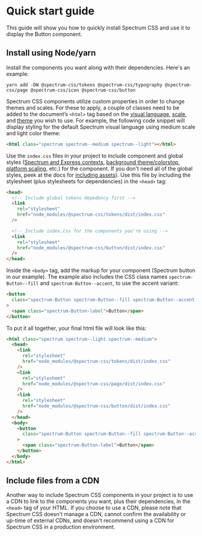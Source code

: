 # Quick start guide

This guide will show you how to quickly install Spectrum CSS and use it to display the Button component.

## Install using Node/yarn

Install the components you want along with their dependencies. Here's an example:

```shell
yarn add -DW @spectrum-css/tokens @spectrum-css/typography @spectrum-css/page @spectrum-css/icon @spectrum-css/button
```

Spectrum CSS components utilize custom properties in order to change themes and scales. For these to apply, a couple of classes need to be added to the document’s `<html>` tag based on the [visual language](https://github.com/adobe/spectrum-css?tab=readme-ov-file#visual-language), [scale](https://github.com/adobe/spectrum-css?tab=readme-ov-file#scales), and [theme](https://github.com/adobe/spectrum-css?tab=readme-ov-file#themes-colorstops) you wish to use. For example, the following code snippet will display styling for the default Spectrum visual language using medium scale and light color theme:

```html
<html class="spectrum spectrum--medium spectrum--light"></html>
```

Use the `index.css` files in your project to include component and global styles ([Spectrum and Express contexts](https://github.com/adobe/spectrum-css?tab=readme-ov-file#visual-language), [background theme/colorstop](https://github.com/adobe/spectrum-css?tab=readme-ov-file#themes-colorstops), [platform scaling](https://github.com/adobe/spectrum-css?tab=readme-ov-file#scales), etc.) for the component. If you don't need all of the global styles, peek at the docs for [including assets](https://github.com/adobe/spectrum-css?tab=readme-ov-file#including-assets)). Use this file by including the stylesheet (plus stylesheets for dependencies) in the `<head>` tag:

```html
<head>
  <!-- Include global tokens depedency first -->
  <link
    rel="stylesheet"
    href="node_modules/@spectrum-css/tokens/dist/index.css"
  />

  <!-- Include index.css for the components you're using -->
  <link
    rel="stylesheet"
    href="node_modules/@spectrum-css/button/dist/index.css"
  />
</head>
```

Inside the `<body>` tag, add the markup for your component (Spectrum button in our example). The example also includes the CSS class names `spectrum-Button--fill` and `spectrum-Button--accent`, to use the accent variant:

```html
<button
  class="spectrum-Button spectrum-Button--fill spectrum-Button--accent spectrum-Button--sizeM"
>
  <span class="spectrum-Button-label">Button</span>
</button>
```

To put it all together, your final html file will look like this:

```html
<html class="spectrum spectrum--light spectrum--medium">
  <head>
    <link
      rel="stylesheet"
      href="node_modules/@spectrum-css/tokens/dist/index.css"
    />
    <link
      rel="stylesheet"
      href="node_modules/@spectrum-css/page/dist/index.css"
    />
    <link
      rel="stylesheet"
      href="node_modules/@spectrum-css/button/dist/index.css"
    />
  </head>
  <body>
    <button
      class="spectrum-Button spectrum-Button--fill spectrum-Button--accent spectrum-Button--sizeM"
    >
      <span class="spectrum-Button-label">Button</span>
    </button>
  </body>
</html>
```

## Include files from a CDN

Another way to include Spectrum CSS components in your project is to use a CDN to link to the components you want, plus their dependencies, in the `<head>` tag of your HTML. If you choose to use a CDN, please note that Spectrum CSS doesn't manage a CDN, cannot confirm the availability or up-time of external CDNs, and doesn't recommend using a CDN for Spectrum CSS in a production environment.
